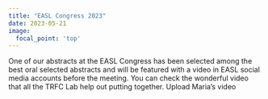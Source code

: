 ```yaml
---
title: "EASL Congress 2023"
date: 2023-05-21
image:
  focal_point: 'top'
---
```


One of our abstracts at the EASL Congress has been selected among the best oral selected abstracts and will be featured with a video in EASL social media accounts before the meeting. You can check the wonderful video that all the TRFC Lab help out putting together.
Upload Maria’s video